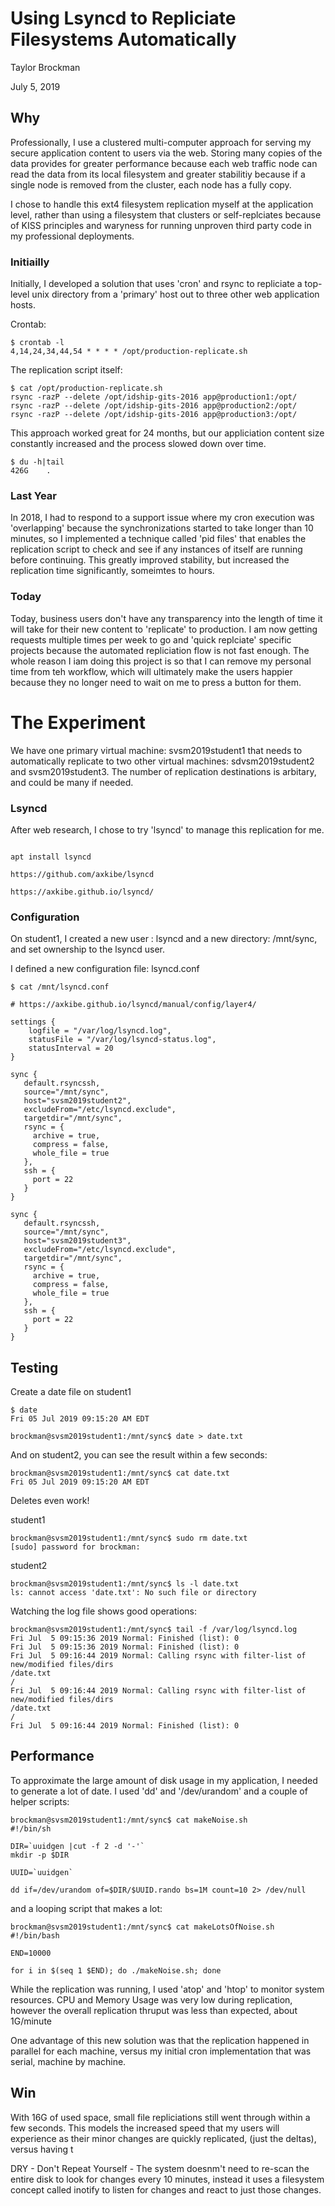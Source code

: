 # Using Lsyncd to Repliciate Filesystems Automatically  

Taylor Brockman 

July 5, 2019

## Why

Professionally, I use a clustered multi-computer approach for serving my secure application content to users via the web.  Storing many copies of the data provides for greater performance because each web traffic node can read the data from its local filesystem and greater stabilitiy because if a single node is removed from the cluster, each node has a fully copy.

I chose to handle this ext4 filesystem replication myself at the application level, rather than using a filesystem that clusters or self-replciates because of KISS principles and waryness for running unproven third party code in my professional deployments.

### Initiailly

Initially, I developed a solution that uses 'cron' and rsync to repliciate a top-level unix directory from a 'primary' host out to three other web application hosts.

Crontab:

```
$ crontab -l
4,14,24,34,44,54 * * * * /opt/production-replicate.sh
```

The replication script itself: 
```
$ cat /opt/production-replicate.sh
rsync -razP --delete /opt/idship-gits-2016 app@production1:/opt/
rsync -razP --delete /opt/idship-gits-2016 app@production2:/opt/
rsync -razP --delete /opt/idship-gits-2016 app@production3:/opt/
``` 

This approach worked great for 24 months, but our appliciation content size constantly increased and the process slowed down over time.

```
$ du -h|tail
426G	.
```

### Last Year
In 2018, I had to respond to a support issue where my cron execution was 'overlapping' because the synchronizations started to take longer than 10 minutes, so I implemented a technique called 'pid files' that enables the replication script to check and see if any instances of itself are running before continuing. This greatly improved stability, but increased the replication time significantly, someimtes to hours.


### Today

Today, business users don't have any transparency into the length of time it will take for their new content to 'replicate' to production.  I am now getting requests multiple times per week to go and 'quick replciate' specific projects because the automated repliciation flow is not fast enough.   The whole reason I iam doing this project is so that I can remove my personal time from teh workflow, which will ultimately make the users happier because they no longer need to wait on me to press a button for them.

# The Experiment

We have one primary virtual machine: svsm2019student1  that needs to automatically replicate to two other virtual machines: sdvsm2019student2 and svsm2019student3.  The number of replication destinations is arbitary, and could be many if needed.

### Lsyncd

After web research, I chose to try 'lsyncd' to manage this replication for me.

```

apt install lsyncd

https://github.com/axkibe/lsyncd

https://axkibe.github.io/lsyncd/
```

### Configuration 

On student1, I created a new user : lsyncd  and a new directory: /mnt/sync, and set ownership to the lsyncd user.

I defined a new configuration file: lsyncd.conf

```
$ cat /mnt/lsyncd.conf

# https://axkibe.github.io/lsyncd/manual/config/layer4/

settings {
    logfile = "/var/log/lsyncd.log",
    statusFile = "/var/log/lsyncd-status.log",
    statusInterval = 20
}

sync {
   default.rsyncssh,
   source="/mnt/sync",
   host="svsm2019student2",
   excludeFrom="/etc/lsyncd.exclude",
   targetdir="/mnt/sync",
   rsync = {
     archive = true,
     compress = false,
     whole_file = true
   },
   ssh = {
     port = 22
   }
}

sync {
   default.rsyncssh,
   source="/mnt/sync",
   host="svsm2019student3",
   excludeFrom="/etc/lsyncd.exclude",
   targetdir="/mnt/sync",
   rsync = {
     archive = true,
     compress = false,
     whole_file = true
   },
   ssh = {
     port = 22
   }
}

```

## Testing

Create a date file on student1

```
$ date
Fri 05 Jul 2019 09:15:20 AM EDT

brockman@svsm2019student1:/mnt/sync$ date > date.txt
```

And on student2, you can see the result within a few seconds:

```
brockman@svsm2019student1:/mnt/sync$ cat date.txt
Fri 05 Jul 2019 09:15:20 AM EDT
```

Deletes even work!

student1
```
brockman@svsm2019student1:/mnt/sync$ sudo rm date.txt
[sudo] password for brockman:
```

student2
```
brockman@svsm2019student1:/mnt/sync$ ls -l date.txt
ls: cannot access 'date.txt': No such file or directory
```

Watching the log file shows good operations:
```
brockman@svsm2019student1:/mnt/sync$ tail -f /var/log/lsyncd.log
Fri Jul  5 09:15:36 2019 Normal: Finished (list): 0
Fri Jul  5 09:15:36 2019 Normal: Finished (list): 0
Fri Jul  5 09:16:44 2019 Normal: Calling rsync with filter-list of new/modified files/dirs
/date.txt
/
Fri Jul  5 09:16:44 2019 Normal: Calling rsync with filter-list of new/modified files/dirs
/date.txt
/
Fri Jul  5 09:16:44 2019 Normal: Finished (list): 0
```

## Performance

To approximate the large amount of disk usage in my application, I needed to generate a lot of date.  I used 'dd' and '/dev/urandom' and a couple of helper scripts:

```
brockman@svsm2019student1:/mnt/sync$ cat makeNoise.sh
#!/bin/sh

DIR=`uuidgen |cut -f 2 -d '-'`
mkdir -p $DIR

UUID=`uuidgen`

dd if=/dev/urandom of=$DIR/$UUID.rando bs=1M count=10 2> /dev/null

```

and a looping script that makes a lot:

```
brockman@svsm2019student1:/mnt/sync$ cat makeLotsOfNoise.sh
#!/bin/bash

END=10000

for i in $(seq 1 $END); do ./makeNoise.sh; done
```

While the replication was running, I used 'atop' and 'htop' to monitor system resources. CPU and Memory Usage was very low during replication, however the overall replication thruput was less than expected, about 1G/minute

One advantage of this new solution was that the replication happened in parallel for each machine, versus my initial cron implementation that was serial, machine by machine.

## Win

With 16G of used space, small file repliciations still went through within a few seconds.  This models the increased speed that my users will experience as their minor changes are quickly replicated, (just the deltas), versus having t

DRY - Don't Repeat Yourself - The system doesnm't need to re-scan the entire disk to look for changes every 10 minutes, instead it  uses a filesystem concept called inotify to listen for changes and react to just those changes.
 

